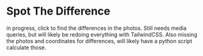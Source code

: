 # Spot The Difference

in progress, click to find the differences in the photos. Still needs media queries, but will likely be redoing everything with TailwindCSS. Also missing the photos and coordinates for differences, will likely have a python script calculate those. 






